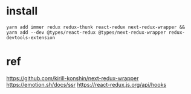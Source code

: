 # install

```
yarn add immer redux redux-thunk react-redux next-redux-wrapper && yarn add --dev @types/react-redux @types/next-redux-wrapper redux-devtools-extension
```

# ref

https://github.com/kirill-konshin/next-redux-wrapper
https://emotion.sh/docs/ssr
https://react-redux.js.org/api/hooks
